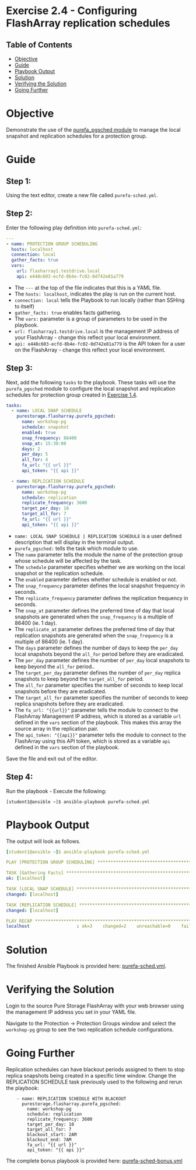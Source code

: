 # Exercise 2.4 - Configuring FlashArray replication schedules

## Table of Contents

- [Objective](#objective)
- [Guide](#guide)
- [Playbook Output](#playbook-outbook)
- [Solution](#solution)
- [Verifying the Solution](#verifying-the-solution)
- [Going Further](#going-further)

# Objective

Demonstrate the use of the [purefa_pgsched module](https://docs.ansible.com/ansible/latest/collections/purestorage/flasharray/purefa_pgsched_module.html) to manage the local snapshot and replication schedules for a protection group.

# Guide

## Step 1:

Using the text editor, create a new file called `purefa-sched.yml`.

## Step 2:

Enter the following play definition into `purefa-sched.yml`:

```yaml
---
- name: PROTECTION GROUP SCHEDULING
  hosts: localhost
  connection: local
  gather_facts: true
  vars:
    url: flasharray1.testdrive.local
    api: e448c603-ecfd-8b4e-fc02-0d742e81a779
```

- The `---` at the top of the file indicates that this is a YAML file.
- The `hosts: localhost`, indicates the play is run on the current host.
- `connection: local` tells the Playbook to run locally (rather than SSHing to itself)
- `gather_facts: true` enables facts gathering.
- The `vars:` parameter is a group of parameters to be used in the playbook.
- `url: flasharray1.testdrive.local` is the management IP address of your FlashArray - change this reflect your local environment.
- `api: e448c603-ecfd-8b4e-fc02-0d742e81a779` is the API token for a user on the FlashArray - change this reflect your local environment.

## Step 3:

Next, add the following `tasks` to the playbook. These tasks will use the `purefa_pgsched` module to configure the local snapshot and replication schedules for protection group created in [Exercise 1.4](https://github.com/PureStorage-OpenConnect/ansible-flasharray-workshop/tree/master/1.4-pgroup).

```yaml
tasks:
  - name: LOCAL SNAP SCHEDULE
    purestorage.flasharray.purefa_pgsched:
      name: workshop-pg
      schedule: snapshot
      enabled: true
      snap_frequency: 86400
      snap_at: 15:30:00
      days: 2
      per_day: 5
      all_for: 4
      fa_url: "{{ url }}"
      api_token: "{{ api }}"

  - name: REPLICATION SCHEDULE
    purestorage.flasharray.purefa_pgsched:
      name: workshop-pg
      schedule: replication
      replicate_frequency: 3600
      target_per_day: 10
      target_all_for: 7
      fa_url: "{{ url }}"
      api_token: "{{ api }}"
```

- `name: LOCAL SNAP SCHEDULE | REPLICATION SCHEDULE` is a user defined description that will display in the terminal output.
- `purefa_pgsched:` tells the task which module to use.
- The `name` parameter tells the module the name of the protection group whose schedule will be affected by the task.
- The `schedule` parameter specifies whether we are working on the local snapshot or the replication schedule.
- The `enabled` parameter defines whether schedule is enabled or not.
- The `snap_frequency` parameter defines the local snapshot frequency in seconds.
- The `replicate_frequency` parameter defines the replication frequency in seconds.
- The `snap_at` parameter defines the preferred time of day that local snapshots are generated when the `snap_frequency` is a multiple of 86400 (ie. 1 day).
- The `replicate_at` parameter defines the preferred time of day that replication snapshots are generated when the `snap_frequency` is a multiple of 86400 (ie. 1 day).
- The `days` parameter defines the number of days to keep the `per_day` local snapshots beyond the `all_for` period before they are eradicated.
- The `per_day` parameter defines the number of `per_day` local snapshots to keep beyond the `all_for` period..
- The `target_per_day` parameter defines the number of `per_day` replica snapshots to keep beyond the `target_all_for` period.
- The `all_for` parameter specifies the number of seconds to keep local snapshots before they are eradicated.
- The `target_all_for` parameter specifies the number of seconds to keep replica snapshots before they are eradicated.
- The `fa_url: "{{url}}"` parameter tells the module to connect to the FlashArray Management IP address, which is stored as a variable `url` defined in the `vars` section of the playbook. This makes this array the source array in the replication pair.
- The `api_token: "{{api}}"` parameter tells the module to connect to the FlashArray using this API token, which is stored as a variable `api` defined in the `vars` section of the playbook.

Save the file and exit out of the editor.

## Step 4:

Run the playbook - Execute the following:

```
[student1@ansible ~]$ ansible-playbook purefa-sched.yml
```

# Playbook Output

The output will look as follows.

```yaml
[student1@ansible ~]$ ansible-playbook purefa-sched.yml

PLAY [PROTECTION GROUP SCHEDULING] **************************************************************************************

TASK [Gathering Facts] **************************************************************************************************
ok: [localhost]

TASK [LOCAL SNAP SCHEDULE] **********************************************************************************************
changed: [localhost]

TASK [REPLICATION SCHEDULE] *********************************************************************************************
changed: [localhost]

PLAY RECAP **************************************************************************************************************
localhost                  : ok=3    changed=2    unreachable=0    failed=0    skipped=0    rescued=0    ignored=0
```

# Solution

The finished Ansible Playbook is provided here: [purefa-sched.yml](https://github.com/PureStorage-OpenConnect/ansible-workshop/blob/master/2.4-schedule/purefa-sched.yml).

# Verifying the Solution

Login to the source Pure Storage FlashArray with your web browser using the management IP address you set in your YAML file.

Navigate to the Protection -> Protection Groups window and select the `workshop-pg` group to see the two replication schedule configurations.

# Going Further

Replication schedules can have blackout periods assigned to them to stop replica snapshots being created in a specific time window. Change the REPLICATION SCHEDULE task previously used to the following and rerun the playbook:

```
    - name: REPLICATION SCHEDULE WITH BLACKOUT
      purestorage.flasharray.purefa_pgsched:
        name: workshop-pg
        schedule: replication
        replicate_frequency: 3600
        target_per_day: 10
        target_all_for: 7
        blackout_start: 2AM
        blackout_end: 7AM
        fa_url: "{{ url }}"
        api_token: "{{ api }}"
```

The complete bonus playbook is provided here: [purefa-sched-bonus.yml](https://github.com/PureStorage-OpenConnect/ansible-workshop/blob/master/2.4-schedule/purefa-sched-bonus.yml)
